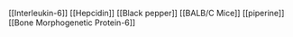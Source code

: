 [[Interleukin-6]]
[[Hepcidin]]
[[Black pepper]]
[[BALB/C Mice]]
[[piperine]]
[[Bone Morphogenetic Protein-6]]

